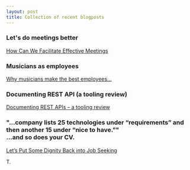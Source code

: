 ```yaml
---
layout: post
title: Collection of recent blogposts
---
```



### Let's do meetings better
<a href="https://www.linkedin.com/pulse/how-can-we-facilitate-effective-meetings-tímea-molnár">How Can We Facilitate Effective Meetings</a>

### Musicians as employees
<a href="https://www.linkedin.com/pulse/why-musicians-make-best-employees-stewart-cowley">Why musicians make the best employees...</a>

### Documenting REST API (a tooling review)
<a href="https://www.opencredo.com/2015/07/28/rest-api-tooling-review/">Documenting REST APIs – a tooling review</a>

### "...company lists 25 technologies under “requirements” and then another 15 under “nice to have.”" <br/>...and so does your CV. 
<a href="http://www.daedtech.com/lets-put-some-dignity-back-into-job-seeking">Let’s Put Some Dignity Back into Job Seeking</a>

T.